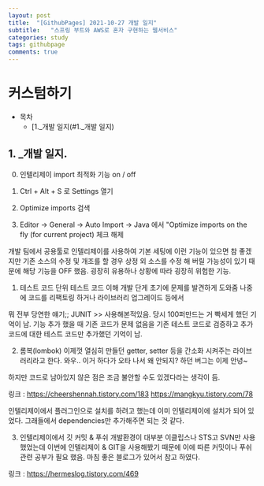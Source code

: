 ```yaml
---
layout: post
title:  "[GithubPages] 2021-10-27 개발 일지"
subtitle:   "스프링 부트와 AWS로 혼자 구현하는 웹서비스"
categories: study
tags: githubpage
comments: true
---
```


# 커스텀하기

-  목차
    - [1._개발 일지(#1._개발 일지)



## 1. _개발 일지.
 0) 인텔리제이 import 최적화 기능 on / off
 1. Ctrl + Alt + S 로 Settings 열기

 2. Optimize imports 검색

 3. Editor -> General -> Auto Import -> Java 에서 "Optimize imports on the fly (for current project) 체크 해제

개발 팀에서 공용툴로 인텔리제이를 사용하여 기본 세팅에 이런 기능이 있으면 참 좋겠지만 
기존 소스의 수정 및 개조를 할 경우 상정 외 소스를 수정 해 버릴 가능성이 있기 때문에 해당 기능을 OFF 했음.
굉장히 유용하나 상황에 따라 굉장히 위험한 기능. 


 1) 테스트 코드
 단위 테스트 코드 이해
  개발 단게 초기에 문제를 발견하게 도와줌
  나중에 코드를 리팩토링 하거나 라이브러리 업그레이드 등에서 


  뭐 전부 당연한 얘기;;
  JUNIT >> 사용해본적있음. 당시 100퍼만드는 거 빡세게 했던 기억이 남.
  기능 추가 했을 때 기존 코드가 문제 없음을 기존 테스트 코드로 검증하고 추가 코드에 대한 테스트 코드만 추가했던 기억이 남.


 2) 롬복(lombok)
 이제껏 열심히 만들던 getter, setter 등을 간소화 시켜주는 라이브러리라고 한다.
 와우.. 이거 하다가 오타 나서 왜 안되지? 하던 버그는 이제 안녕~

 하지만 코드로 남아있지 않은 점은 조금 불안할 수도 있겠다라는 생각이 듬.

 링크 : https://cheershennah.tistory.com/183
        https://mangkyu.tistory.com/78

 인텔리제이에서 플러그인으로 설치를 하려고 했는데 이미 인텔리제이에 설치가 되어 있었다.
 그래들에서 dependencies만 추가해주면 되는 것 같다.

 3) 인텔리제이에서 깃 커밋 & 푸쉬
 개발환경이 대부분 이클립스나 STS고 SVN만 사용했었는데 이번에 인텔리제이 & GIT을 사용해봤기 때문에 이에 따른 커밋이나 푸쉬 관련 공부가 필요 했음. 마침 좋은 블로그가 있어서 참고 하였다.

 링크 : https://hermeslog.tistory.com/469

